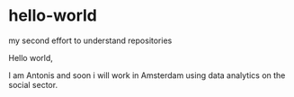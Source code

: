 # hello-world
my second effort to understand repositories

Hello world,

I am Antonis and soon i will work in Amsterdam using data analytics on the social sector.

